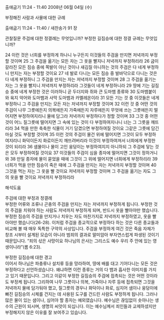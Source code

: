 출애굽기 11:24 - 11:40 
2008년 06월 04일 (수)

부정해진 사람과 사물에 대한 규례



출애굽기 11:24 - 11:40 / 새찬송가 91 장


관찰질문
주검에 대한 정결례는 무엇입니까? 
부정한 길짐승에 대한 정결 규례는 무엇입니까?   

24 이런 것은 너희를 부정하게 하나니 누구든지 이것들의 주검을 만지면 저녁까지 부정할 것이며 25 그 주검을 옮기는 모든 자는 그 옷을 빨지니 저녁까지 부정하리라 26 굽이 갈라진 모든 짐승 중에 쪽발이 아닌 것이나 새김질 아니하는 것의 주검은 다 네게 부정하니 만지는 자는 부정할 것이요 27 네 발로 다니는 모든 짐승 중 발바닥으로 다니는 것은 다 네게 부정하니 그 주검을 만지는 자는 저녁까지 부정할 것이며 28 그 주검을 옮기는 자는 그 옷을 빨지니 저녁까지 부정하리라 그것들이 네게 부정하니라 29 땅에 기는 길짐승 중에 네게 부정한 것은 이러하니 곧 두더지와 쥐와 큰 도마뱀 종류와 30 도마뱀붙이와 육지 악어와 도마뱀과 사막 도마뱀과 카멜레온이라 31 모든 기는 것 중 이것들은 네게 부정하니 그 주검을 만지는 모든 자는 저녁까지 부정할 것이며 32 이런 것 중 어떤 것의 주검이 나무 그릇에든지 의복에든지 가죽에든지 자루에든지 무엇에 쓰는 그릇에든지 떨어지면 부정하여지리니 물에 담그라 저녁까지 부정하다가 정할 것이며 33 그것 중 어떤 것이 어느 질그릇에 떨어지면 그 속에 있는 것이 다 부정하여지나니 너는 그 그릇을 깨뜨리라 34 먹을 만한 축축한 식물이 거기 담겼으면 부정하여질 것이요 그같은 그릇에 담긴 마실 것도 부정할 것이며 35 이런 것의 주검이 물건 위에 떨어지면 그것이 모두 부정하여지리니 화덕이든지 화로이든지 깨뜨려버리라 이것이 부정하여져서 너희에게 부정한 것이 되리라 36 샘물이나 물이 고인 웅덩이는 부정하여지지 아니하되 그 주검에 닿는 것은 모두 부정하여질 것이요 
37 이것들의 주검이 심을 종자에 떨어지면 그것이 정하거니와 38 만일 종자에 물이 묻었을 때에 그것이 그 위에 떨어지면 너희에게 부정하리라 39 너희가 먹을 만한 짐승이 죽은 때에 그 주검을 만지는 자는 저녁까지 부정할 것이며 40 그것을 먹는 자는 그 옷을 빨 것이요 저녁까지 부정할 것이며 그 주검을 옮기는 자도 그의 옷을 빨 것이요 저녁까지 부정하리라

해석도움





주검에 대한 부정과 정결례  
부정한 어류와 조류나 곤충의 주검을 만지는 자는 저녁까지 부정하게 됩니다. 부정한 것의 주검을 치워야 하는 사람도 저녁까지 부정하게 되며, 반드시 옷을 빨아야만 했습니다. 부정한 짐승의 주검을 만지거나 치우는 자도 마찬가지로 저녁까지 부정하였고, 옷을 빨아야만 했습니다(26-28). 이처럼 주검을 종교적으로 부정하다 하는 것은 다른 종교들과 비교해 볼 때 매우 독특한 구약의 사상입니다. 주검을 부정하게 여긴 것은 죽음 자체가 창조 시부터 설계된 모습이 아니라 범죄의 결과로 말미암아 부자연스럽게 파생된 것이기 때문입니다. “죄의 삯은 사망이요 하나님의 은사는 그리스도 예수 우리 주 안에 있는 영생이니라”(롬 6:23).     

부정한 길짐승에 대한 경고  
이어서 하나님은 파충류나 설치류 등을 망라하여, 땅에 배를 대고 기어다니는 모든 것은 부정하다고 선언하셨습니다. 왜냐하면 이런 종류는 거의 다 뱀과 흡사한 이미지를 가지고 있기 때문입니다. 그리고 이같이 부정한 길짐승의 주검에 접촉되는 것은 어떤 것이라도 부정케 됩니다. 그리하여 나무 그릇이나 의복, 가죽이나 자루 등에 접촉되면 그것을 저녁까지 물에 담가둬야 했고, 질그릇의 경우나 화덕이나 화로, 심지어 샘이나 웅덩이에 빠진 길짐승의 시체를 건지는 데 사용된 도구를 건드린 사람도 부정하게 됩니다. 그러나 많은 물이 있는 샘이나, 심어야 할 종자는 예외였습니다. 예수님은 끊임없이 솟아나는 생수의 근원이 되시며, 생명의 씨앗이 되십니다. 이는 예수님께서 죄인들과 교제하셨지만 부정해지지 않은 이유를 잘 보여주고 있습니다.